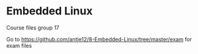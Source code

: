 # Embedded Linux

Course files group 17

Go to https://github.com/antje12/8-Embedded-Linux/tree/master/exam for exam files
